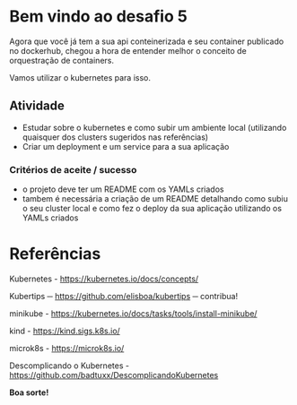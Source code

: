 # Bem vindo ao desafio 5

Agora que você já tem a sua api conteinerizada e seu container publicado no dockerhub, chegou a hora de entender melhor o conceito de orquestração de containers.

Vamos utilizar o kubernetes para isso.

## Atividade

* Estudar sobre o kubernetes e como subir um ambiente local (utilizando quaisquer dos clusters sugeridos nas referências)
* Criar um deployment e um service para a sua aplicação

### Critérios de aceite / sucesso

* o projeto deve ter um README com os YAMLs criados
* tambem é necessária a criação de um README detalhando como subiu o seu cluster local e como fez o deploy da sua aplicação utilizando os YAMLs criados


# Referências

Kubernetes - https://kubernetes.io/docs/concepts/

Kubertips ─ https://github.com/elisboa/kubertips ─ contribua!

minikube - https://kubernetes.io/docs/tasks/tools/install-minikube/

kind - https://kind.sigs.k8s.io/

microk8s - https://microk8s.io/

Descomplicando o Kubernetes - https://github.com/badtuxx/DescomplicandoKubernetes

**Boa sorte!**
